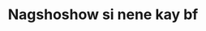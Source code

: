 ---
layout: post
title: Nagshoshow si nene kay bf
duration: '01:19'
view: 151
rate: 2
video: 'https://flashservice.xvideos.com/embedframe/13773685'
category: 
 - pinay
 - pov
tags: 
 - pinay-sex
 - nagparaos
 - nene
 - show
 - webcam
 - flawless
priority: 0.9
changefreq: daily
---